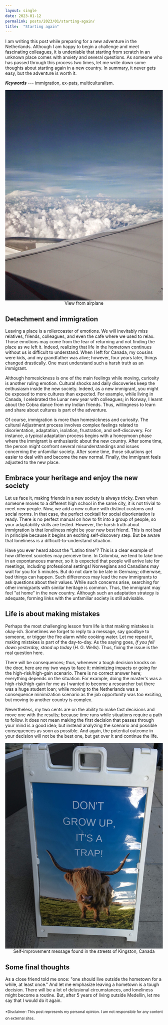 ```yaml
---
layout: single
date: 2023-01-12
permalink: posts/2023/01/starting-again/
title:  "Starting again"
---
```


I am writing this post while preparing for a new adventure in the Netherlands. Although I am happy to begin a challenge and meet fascinating colleagues, it is undeniable that starting from scratch in an unknown place comes with anxiety and several questions. As someone who has passed through this process two times, let me write down some thoughts about starting again in a new country. In summary, it never gets easy, but the adventure is worth it.

***Keywords*** --- immigration, ex-pats, multiculturalism.

<div style="text-align: center;">
    <img src="/images/airplane.jpg"
        alt="Vista desde avion"
        style="display: block; margin-left: auto; margin-right: auto;" />
    <figcaption>View from airplane</figcaption>
</div>

## Detachment and immigration

Leaving a place is a rollercoaster of emotions. We will inevitably miss relatives, friends, colleagues, and even the cafe where we used to relax. Those emotions may come from the fear of returning and not finding the place as we left it. Indeed, realizing that life in the hometown continues without us is difficult to understand. When I left for Canada, my cousins were kids, and my grandfather was alive; however, four years later, things changed drastically. One must understand such a harsh truth as an immigrant. 

Although homesickness is one of the main feelings while moving, curiosity is another ruling emotion. Cultural shocks and daily discoveries keep the enthusiasm inside the new society. Indeed, as a new immigrant, you might be exposed to more cultures than expected. For example, while living in Canada, I celebrated the Lunar new year with colleagues; in Norway, I learnt about the Cobra dance from my Indian friends. Thus, willingness to learn and share about cultures is part of the adventure.

Of course, immigration is more than homesickness and curiosity. The cultural Adjustment process involves complex feelings related to disorientation, adaptation, isolation, frustration, and self-discovery. For instance, a typical adaptation process begins with a honeymoon phase where the immigrant is enthusiastic about the new country. After some time, the person might confront several misunderstandings and issues concerning the unfamiliar society. After some time, those situations get easier to deal with and become the new normal. Finally, the immigrant feels adjusted to the new place. 

## Embrace your heritage and enjoy the new society

Let us face it, making friends in a new society is always tricky. Even when someone moves to a different high school in the same city, it is not trivial to meet new people. Now, we add a new culture with distinct customs and social norms. In that case, the perfect cocktail for social disorientation is ready. There is no perfect manual on how to fit into a group of people, so your adaptability skills are tested. However, the harsh truth about immigration is that loneliness might be your new best friend. This is not bad in principle because it begins an exciting self-discovery step. But be aware that loneliness is a difficult-to-understand situation.

Have you ever heard about the "Latino time"? This is a clear example of how different societies may perceive time. In Colombia, we tend to take time in an expontaneous manner, so it is expected that people will arrive late for meetings, including professional settings! Norwegians and Canadians may wait for you for 5 minutes. But do not dare to be late in Germany; otherwise, bad things can happen. Such differences may lead the new immigrants to ask questions about their values. While such concerns arise, searching for other immigrants with similar heritage is common. Thus, the immigrant may feel "at home" in the new country. Although such an adaptation strategy is adequate, forming links with the unfamiliar society is still advisable. 

## Life is about making mistakes

Perhaps the most challenging lesson from life is that making mistakes is okay-ish. Sometimes we forget to reply to a message, say goodbye to someone, or trigger the fire alarm while cooking water. Let me repeat it, making mistakes is part of the day-to-day. As the saying goes, *If you fell down yesterday, stand up today* (H. G. Wells). Thus, fixing the issue is the real question here. 

There will be consequences; thus, whenever a tough decision knocks on the door, here are my two ways to face it: minimizing impacts or going for the high-risk/high-gain scenario. There is no correct answer here; everything depends on the situation. For example, doing the master's was a high-risk/high-gain for me as I wanted to become a researcher but there was a huge student loan; while moving to the Netherlands was a consequence minimization scenario as the job opportunity was too exciting, but moving to another country is complex.

Nevertheless, my two cents are on the ability to make fast decisions and move one with the results; because time runs while situations require a path to follow. It does not mean making the first decision that passes through your mind is a good idea; but instead analyzing the scenario and possible consequences as soon as possible. And again, the potential outcome in your decision will not be the best one, but get over it and continue the life.

<div style="text-align: center;">
    <img src="/images/dont_grow_up.jpg"
        alt="Self-improvement message found in the streets of Kingston, Canada"
        style="display: block; margin-left: auto; margin-right: auto;" />
    <figcaption>Self-improvement message found in the streets of Kingston, Canada</figcaption>
</div>

## Some final thoughts

As a close friend told me once: "one should live outside the hometown for a while, at least once." And let me emphasize leaving a hometown is a tough decision. There will be a lot of delusional circumstances, and loneliness might become a routine. But, after 5 years of living outside Medellin, let me say that I would do it again. 


<sub>*Disclaimer: This post represents my personal opinion. I am not responsible for any content on external sites.</sub> 